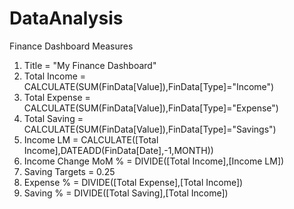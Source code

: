 # DataAnalysis
Finance Dashboard
Measures
1.	Title = "My Finance Dashboard"
2.	Total Income = CALCULATE(SUM(FinData[Value]),FinData[Type]="Income")
3.	Total Expense = CALCULATE(SUM(FinData[Value]),FinData[Type]="Expense")
4.	Total Saving = CALCULATE(SUM(FinData[Value]),FinData[Type]="Savings")
5.	Income LM = CALCULATE([Total Income],DATEADD(FinData[Date],-1,MONTH))
6.	Income Change MoM % = DIVIDE([Total Income],[Income LM])  
7.	Saving Targets = 0.25
8.	Expense % = DIVIDE([Total Expense],[Total Income])
9.	Saving % = DIVIDE([Total Saving],[Total Income])
